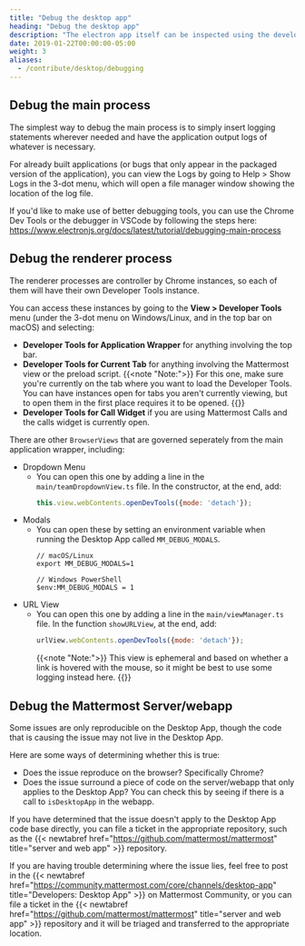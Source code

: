 ```yaml
---
title: "Debug the desktop app"
heading: "Debug the desktop app"
description: "The electron app itself can be inspected using the developer tools, available from the View menu of Safari."
date: 2019-01-22T00:00:00-05:00
weight: 3
aliases:
  - /contribute/desktop/debugging
---
```


## Debug the main process

The simplest way to debug the main process is to simply insert logging statements wherever needed and have the application output logs of whatever is necessary.

For already built applications (or bugs that only appear in the packaged version of the application), you can view the Logs by going to Help > Show Logs in the 3-dot menu, which will open a file manager window showing the location of the log file.

If you'd like to make use of better debugging tools, you can use the Chrome Dev Tools or the debugger in VSCode by following the steps here: https://www.electronjs.org/docs/latest/tutorial/debugging-main-process

## Debug the renderer process

The renderer processes are controller by Chrome instances, so each of them will have their own Developer Tools instance.

You can access these instances by going to the **View > Developer Tools** menu (under the 3-dot menu on Windows/Linux, and in the top bar on macOS) and selecting:
- **Developer Tools for Application Wrapper** for anything involving the top bar.
- **Developer Tools for Current Tab** for anything involving the Mattermost view or the preload script.
    {{<note "Note:">}} For this one, make sure you're currently on the tab where you want to load the Developer Tools. You can have instances open for tabs you aren't currently viewing, but to open them in the first place requires it to be opened.
    {{</note>}}
- **Developer Tools for Call Widget** if you are using Mattermost Calls and the calls widget is currently open.

There are other `BrowserViews` that are governed seperately from the main application wrapper, including:
- Dropdown Menu
    - You can open this one by adding a line in the `main/teamDropdownView.ts` file. In the constructor, at the end, add:
        ```js
        this.view.webContents.openDevTools({mode: 'detach'});
        ```
- Modals
    - You can open these by setting an environment variable when running the Desktop App called `MM_DEBUG_MODALS`.
        ```
        // macOS/Linux
        export MM_DEBUG_MODALS=1

        // Windows PowerShell
        $env:MM_DEBUG_MODALS = 1
        ```
- URL View
    - You can open this one by adding a line in the `main/viewManager.ts` file. In the function `showURLView`, at the end, add:
        ```js
        urlView.webContents.openDevTools({mode: 'detach'});
        ```
        {{<note "Note:">}} This view is ephemeral and based on whether a link is hovered with the mouse, so it might be best to use some logging instead here.
        {{</note>}}

## Debug the Mattermost Server/webapp

Some issues are only reproducible on the Desktop App, though the code that is causing the issue may not live in the Desktop App.

Here are some ways of determining whether this is true:
- Does the issue reproduce on the browser? Specifically Chrome?
- Does the issue surround a piece of code on the server/webapp that only applies to the Desktop App? You can check this by seeing if there is a call to `isDesktopApp` in the webapp.

If you have determined that the issue doesn't apply to the Desktop App code base directly, you can file a ticket in the appropriate repository, such as the {{< newtabref href="https://github.com/mattermost/mattermost" title="server and web app" >}} repository.

If you are having trouble determining where the issue lies, feel free to post in the {{< newtabref href="https://community.mattermost.com/core/channels/desktop-app" title="Developers: Desktop App" >}} on Mattermost Community, or you can file a ticket in the {{< newtabref href="https://github.com/mattermost/mattermost" title="server and web app" >}} repository and it will be triaged and transferred to the appropriate location.

